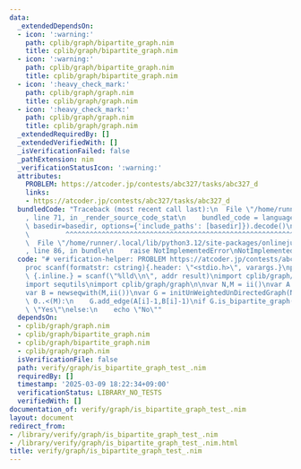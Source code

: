 ```yaml
---
data:
  _extendedDependsOn:
  - icon: ':warning:'
    path: cplib/graph/bipartite_graph.nim
    title: cplib/graph/bipartite_graph.nim
  - icon: ':warning:'
    path: cplib/graph/bipartite_graph.nim
    title: cplib/graph/bipartite_graph.nim
  - icon: ':heavy_check_mark:'
    path: cplib/graph/graph.nim
    title: cplib/graph/graph.nim
  - icon: ':heavy_check_mark:'
    path: cplib/graph/graph.nim
    title: cplib/graph/graph.nim
  _extendedRequiredBy: []
  _extendedVerifiedWith: []
  _isVerificationFailed: false
  _pathExtension: nim
  _verificationStatusIcon: ':warning:'
  attributes:
    PROBLEM: https://atcoder.jp/contests/abc327/tasks/abc327_d
    links:
    - https://atcoder.jp/contests/abc327/tasks/abc327_d
  bundledCode: "Traceback (most recent call last):\n  File \"/home/runner/.local/lib/python3.12/site-packages/onlinejudge_verify/documentation/build.py\"\
    , line 71, in _render_source_code_stat\n    bundled_code = language.bundle(stat.path,\
    \ basedir=basedir, options={'include_paths': [basedir]}).decode()\n          \
    \         ^^^^^^^^^^^^^^^^^^^^^^^^^^^^^^^^^^^^^^^^^^^^^^^^^^^^^^^^^^^^^^^^^^^^^^^^^^^^^^^^^\n\
    \  File \"/home/runner/.local/lib/python3.12/site-packages/onlinejudge_verify/languages/nim.py\"\
    , line 86, in bundle\n    raise NotImplementedError\nNotImplementedError\n"
  code: "# verification-helper: PROBLEM https://atcoder.jp/contests/abc327/tasks/abc327_d\n\
    proc scanf(formatstr: cstring){.header: \"<stdio.h>\", varargs.}\nproc ii(): int\
    \ {.inline.} = scanf(\"%lld\\n\", addr result)\nimport cplib/graph/bipartite_graph\n\
    import sequtils\nimport cplib/graph/graph\n\nvar N,M = ii()\nvar A = newseqwith(M,ii())\n\
    var B = newseqwith(M,ii())\nvar G = initUnWeightedUnDirectedGraph(N)\nfor i in\
    \ 0..<(M):\n    G.add_edge(A[i]-1,B[i]-1)\nif G.is_bipartite_graph():\n    echo\
    \ \"Yes\"\nelse:\n    echo \"No\""
  dependsOn:
  - cplib/graph/graph.nim
  - cplib/graph/bipartite_graph.nim
  - cplib/graph/bipartite_graph.nim
  - cplib/graph/graph.nim
  isVerificationFile: false
  path: verify/graph/is_bipartite_graph_test_.nim
  requiredBy: []
  timestamp: '2025-03-09 18:22:34+09:00'
  verificationStatus: LIBRARY_NO_TESTS
  verifiedWith: []
documentation_of: verify/graph/is_bipartite_graph_test_.nim
layout: document
redirect_from:
- /library/verify/graph/is_bipartite_graph_test_.nim
- /library/verify/graph/is_bipartite_graph_test_.nim.html
title: verify/graph/is_bipartite_graph_test_.nim
---
```

